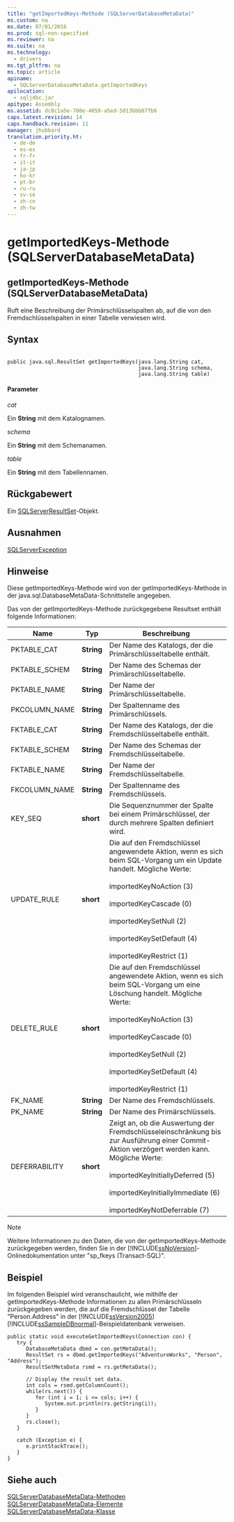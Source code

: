 ```yaml
---
title: "getImportedKeys-Methode (SQLServerDatabaseMetaData)"
ms.custom: na
ms.date: 07/01/2016
ms.prod: sql-non-specified
ms.reviewer: na
ms.suite: na
ms.technology: 
  - drivers
ms.tgt_pltfrm: na
ms.topic: article
apiname: 
  - SQLServerDatabaseMetaData.getImportedKeys
apilocation: 
  - sqljdbc.jar
apitype: Assembly
ms.assetid: dc8c1a5e-700e-4059-a5ed-5013bbb87fb6
caps.latest.revision: 14
caps.handback.revision: 11
manager: jhubbard
translation.priority.ht: 
  - de-de
  - es-es
  - fr-fr
  - it-it
  - ja-jp
  - ko-kr
  - pt-br
  - ru-ru
  - sv-se
  - zh-cn
  - zh-tw
---
```

# getImportedKeys-Methode (SQLServerDatabaseMetaData)
    
## getImportedKeys\-Methode \(SQLServerDatabaseMetaData\)  
 Ruft eine Beschreibung der Primärschlüsselspalten ab, auf die von den Fremdschlüsselspalten in einer Tabelle verwiesen wird.  
  
## Syntax  
  
```  
  
public java.sql.ResultSet getImportedKeys(java.lang.String cat,  
                                          java.lang.String schema,  
                                          java.lang.String table)  
```  
  
#### Parameter  
 *cat*  
  
 Ein **String** mit dem Katalognamen.  
  
 *schema*  
  
 Ein **String** mit dem Schemanamen.  
  
 *table*  
  
 Ein **String** mit dem Tabellennamen.  
  
## Rückgabewert  
 Ein [SQLServerResultSet](../content/SQLServerResultSet-Class.md)\-Objekt.  
  
## Ausnahmen  
 [SQLServerException](../content/SQLServerException-Class.md)  
  
## Hinweise  
 Diese getImportedKeys\-Methode wird von der getImportedKeys\-Methode in der java.sql.DatabaseMetaData\-Schnittstelle angegeben.  
  
 Das von der getImportedKeys\-Methode zurückgegebene Resultset enthält folgende Informationen:  
  
|Name|Typ|Beschreibung|  
|----------|---------|------------------|  
|PKTABLE\_CAT|**String**|Der Name des Katalogs, der die Primärschlüsseltabelle enthält.|  
|PKTABLE\_SCHEM|**String**|Der Name des Schemas der Primärschlüsseltabelle.|  
|PKTABLE\_NAME|**String**|Der Name der Primärschlüsseltabelle.|  
|PKCOLUMN\_NAME|**String**|Der Spaltenname des Primärschlüssels.|  
|FKTABLE\_CAT|**String**|Der Name des Katalogs, der die Fremdschlüsseltabelle enthält.|  
|FKTABLE\_SCHEM|**String**|Der Name des Schemas der Fremdschlüsseltabelle.|  
|FKTABLE\_NAME|**String**|Der Name der Fremdschlüsseltabelle.|  
|FKCOLUMN\_NAME|**String**|Der Spaltenname des Fremdschlüssels.|  
|KEY\_SEQ|**short**|Die Sequenznummer der Spalte bei einem Primärschlüssel, der durch mehrere Spalten definiert wird.|  
|UPDATE\_RULE|**short**|Die auf den Fremdschlüssel angewendete Aktion, wenn es sich beim SQL\-Vorgang um ein Update handelt. Mögliche Werte:<br /><br /> importedKeyNoAction \(3\)<br /><br /> importedKeyCascade \(0\)<br /><br /> importedKeySetNull \(2\)<br /><br /> importedKeySetDefault \(4\)<br /><br /> importedKeyRestrict \(1\)|  
|DELETE\_RULE|**short**|Die auf den Fremdschlüssel angewendete Aktion, wenn es sich beim SQL\-Vorgang um eine Löschung handelt. Mögliche Werte:<br /><br /> importedKeyNoAction \(3\)<br /><br /> importedKeyCascade \(0\)<br /><br /> importedKeySetNull \(2\)<br /><br /> importedKeySetDefault \(4\)<br /><br /> importedKeyRestrict \(1\)|  
|FK\_NAME|**String**|Der Name des Fremdschlüssels.|  
|PK\_NAME|**String**|Der Name des Primärschlüssels.|  
|DEFERRABILITY|**short**|Zeigt an, ob die Auswertung der Fremdschlüsseleinschränkung bis zur Ausführung einer Commit\-Aktion verzögert werden kann. Mögliche Werte:<br /><br /> importedKeyInitiallyDeferred \(5\)<br /><br /> importedKeyInitiallyImmediate \(6\)<br /><br /> importedKeyNotDeferrable \(7\)|  
  
> [!NOTE]  
>  Weitere Informationen zu den Daten, die von der getImportedKeys\-Methode zurückgegeben werden, finden Sie in der [!INCLUDE[ssNoVersion](../content/includes/ssNoVersion_md.md)]\-Onlinedokumentation unter "sp\_fkeys \(Transact\-SQL\)".  
  
## Beispiel  
 Im folgenden Beispiel wird veranschaulicht, wie mithilfe der getImportedKeys\-Methode Informationen zu allen Primärschlüsseln zurückgegeben werden, die auf die Fremdschlüssel der Tabelle "Person.Address" in der [!INCLUDE[ssVersion2005](../content/includes/ssVersion2005_md.md)][!INCLUDE[ssSampleDBnormal](../content/includes/ssSampleDBnormal_md.md)]\-Beispieldatenbank verweisen.  
  
```  
public static void executeGetImportedKeys(Connection con) {  
   try {  
      DatabaseMetaData dbmd = con.getMetaData();  
      ResultSet rs = dbmd.getImportedKeys("AdventureWorks", "Person", "Address");  
      ResultSetMetaData rsmd = rs.getMetaData();  
  
      // Display the result set data.  
      int cols = rsmd.getColumnCount();  
      while(rs.next()) {  
         for (int i = 1; i <= cols; i++) {  
            System.out.println(rs.getString(i));  
         }  
      }  
      rs.close();  
   }   
  
   catch (Exception e) {  
      e.printStackTrace();  
   }  
}  
```  
  
## Siehe auch  
 [SQLServerDatabaseMetaData-Methoden](../content/SQLServerDatabaseMetaData-Methods.md)   
 [SQLServerDatabaseMetaData-Elemente](../content/SQLServerDatabaseMetaData-Members.md)   
 [SQLServerDatabaseMetaData-Klasse](../content/SQLServerDatabaseMetaData-Class.md)  
  
  